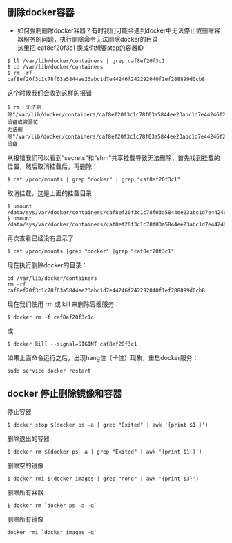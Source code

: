 ## 删除docker容器
* 如何强制删除docker容器？有时我们可能会遇到docker中无法停止或删除容器服务的问题，执行删除命令无法删除docker的目录  
这里把 caf8ef20f3c1 换成你想要stop的容器ID  
```shell
$ ll /var/lib/docker/containers | grep caf8ef20f3c1
$ cd /var/lib/docker/containers
$ rm -rf caf8ef20f3c1c78f03a5844ee23abc1d7e44246f242292040f1ef288899d0cb8
```
这个时候我们会收到这样的报错
```shell
$ rm: 无法删除"/var/lib/docker/containers/caf8ef20f3c1c78f03a5844ee23abc1d7e44246f242292040f1ef288899d0cb8/secrets": 设备或资源忙
无法删除"/var/lib/docker/containers/caf8ef20f3c1c78f03a5844ee23abc1d7e44246f242292040f1ef288899d0cb8/shm": 设备
```
从报错我们可以看到“secrets”和“shm”共享挂载导致无法删除，首先找到挂载的位置，然后取消挂载后，再删除：
```shell
$ cat /proc/mounts | grep "docker" | grep "caf8ef20f3c1"
```
取消挂载，这是上面的挂载目录
```shell
$ umount /data/sys/var/docker/containers/caf8ef20f3c1c78f03a5844ee23abc1d7e44246f242292040f1ef288899d0cb8/secrets
$ umount /data/sys/var/docker/containers/caf8ef20f3c1c78f03a5844ee23abc1d7e44246f242292040f1ef288899d0cb8/sh
```
再次查看已经没有显示了
```shell
$ cat /proc/mounts |grep "docker" |grep "caf8ef20f3c1"
```
现在执行删除docker的目录：
```shell
cd /var/lib/docker/containers
rm -rf caf8ef20f3c1c78f03a5844ee23abc1d7e44246f242292040f1ef288899d0cb8
```
现在我们使用 rm 或 kill 来删除容器服务：
```shell
$ docker rm -f caf8ef20f3c1c
```
或
```shell
$ docker kill --signal=SIGINT caf8ef20f3c1
```
如果上面命令运行之后，出现hang住（卡住）现象，重启docker服务：
```shell
sudo service docker restart
```

## docker 停止删除镜像和容器
停止容器
```shell
$ docker stop $(docker ps -a | grep "Exited" | awk '{print $1 }')
```
删除退出的容器
```shell
$ docker rm $(docker ps -a | grep "Exited" | awk '{print $1 }')
```
删除空的镜像
```shell
$ docker rmi $(docker images | grep "none" | awk '{print $3}') 
```
删除所有容器
```shell
$ docker rm `docker ps -a -q`
```
删除所有镜像
```shell
docker rmi `docker images -q`
```
